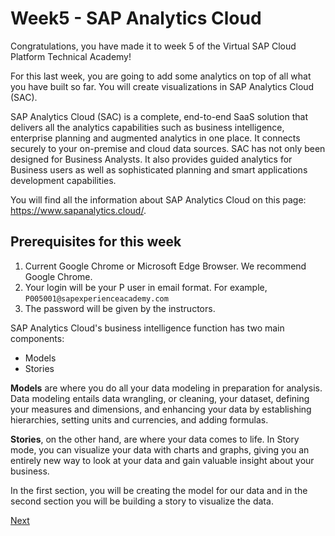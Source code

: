 # Week5 - SAP Analytics Cloud

Congratulations, you have made it to week 5 of the Virtual SAP Cloud Platform Technical Academy!

For this last week, you are going to add some analytics on top of all what you have built so far. 
You will create visualizations in SAP Analytics Cloud (SAC).

SAP Analytics Cloud (SAC) is a complete, end-to-end SaaS solution that delivers all the analytics 
capabilities such as business intelligence, enterprise planning and augmented analytics in one place. 
It connects securely to your on-premise and cloud data sources. SAC has not only been designed for Business 
Analysts. It also provides guided analytics for Business users as well as sophisticated planning and smart 
applications development capabilities.

You will find all the information about SAP Analytics Cloud on this page: https://www.sapanalytics.cloud/.

## Prerequisites for this week
1.	Current Google Chrome or Microsoft Edge Browser. We recommend Google Chrome.
2.	Your login will be your P user in email format. For example, ``P005001@sapexperienceacademy.com``
3.	The password will be given by the instructors. 


SAP Analytics Cloud's business intelligence function has two main components:
- Models
- Stories

**Models** are where you do all your data modeling in preparation for analysis. Data modeling entails data wrangling, or cleaning, your dataset, defining your measures and dimensions, and enhancing your data by establishing hierarchies, setting units and currencies, and adding formulas.

**Stories**, on the other hand, are where your data comes to life. In Story mode, you can visualize your data with charts and graphs, giving you an entirely new way to look at your data and gain valuable insight about your business.

In the first section, you will be creating the model for our data and in the second section you will be building a story to visualize the data.

[Next](scp_sac.md)
